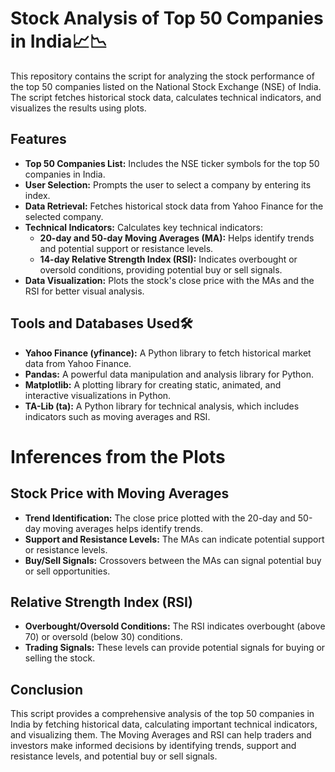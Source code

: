 # Stock Analysis of Top 50 Companies in India📈📉

This repository contains the script for analyzing the stock performance of the top 50 companies listed on the National Stock Exchange (NSE) of India. The script fetches historical stock data, calculates technical indicators, and visualizes the results using plots.

## Features

- **Top 50 Companies List:** Includes the NSE ticker symbols for the top 50 companies in India.
- **User Selection:** Prompts the user to select a company by entering its index.
- **Data Retrieval:** Fetches historical stock data from Yahoo Finance for the selected company.
- **Technical Indicators:** Calculates key technical indicators:
  - **20-day and 50-day Moving Averages (MA):** Helps identify trends and potential support or resistance levels.
  - **14-day Relative Strength Index (RSI):** Indicates overbought or oversold conditions, providing potential buy or sell signals.
- **Data Visualization:** Plots the stock's close price with the MAs and the RSI for better visual analysis.

## Tools and Databases Used🛠️

- **Yahoo Finance (yfinance):** A Python library to fetch historical market data from Yahoo Finance.
- **Pandas:** A powerful data manipulation and analysis library for Python.
- **Matplotlib:** A plotting library for creating static, animated, and interactive visualizations in Python.
- **TA-Lib (ta):** A Python library for technical analysis, which includes indicators such as moving averages and RSI.

# Inferences from the Plots

## Stock Price with Moving Averages

- **Trend Identification:** The close price plotted with the 20-day and 50-day moving averages helps identify trends.
- **Support and Resistance Levels:** The MAs can indicate potential support or resistance levels.
- **Buy/Sell Signals:** Crossovers between the MAs can signal potential buy or sell opportunities.

## Relative Strength Index (RSI)

- **Overbought/Oversold Conditions:** The RSI indicates overbought (above 70) or oversold (below 30) conditions.
- **Trading Signals:** These levels can provide potential signals for buying or selling the stock.

## Conclusion

This script provides a comprehensive analysis of the top 50 companies in India by fetching historical data, calculating important technical indicators, and visualizing them. The Moving Averages and RSI can help traders and investors make informed decisions by identifying trends, support and resistance levels, and potential buy or sell signals.
